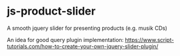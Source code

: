 # js-product-slider
A smooth jquery slider for presenting products (e.g. musik CDs)


An idea for good query plugin implementation: https://www.script-tutorials.com/how-to-create-your-own-jquery-slider-plugin/
